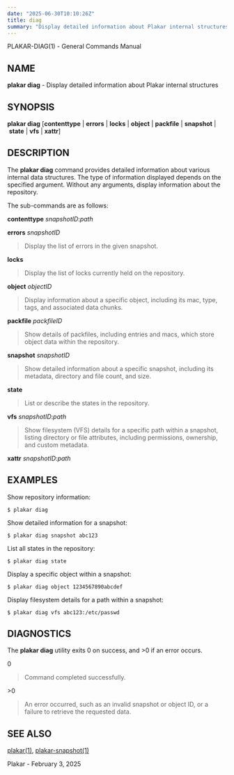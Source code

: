 ```yaml
---
date: "2025-06-30T10:10:26Z"
title: diag
summary: "Display detailed information about Plakar internal structures"
---
```

PLAKAR-DIAG(1) - General Commands Manual

## NAME

**plakar diag** - Display detailed information about Plakar internal structures

## SYNOPSIS

**plakar diag**
\[**contenttype**&nbsp;|&nbsp;**errors**&nbsp;|&nbsp;**locks**&nbsp;|&nbsp;**object**&nbsp;|&nbsp;**packfile**&nbsp;|&nbsp;**snapshot**&nbsp;|&nbsp;**state**&nbsp;|&nbsp;**vfs**&nbsp;|&nbsp;**xattr**]

## DESCRIPTION

The
**plakar diag**
command provides detailed information about various internal data structures.
The type of information displayed depends on the specified argument.
Without any arguments, display information about the repository.

The sub-commands are as follows:

**contenttype** *snapshotID*:*path*

**errors** *snapshotID*

> Display the list of errors in the given snapshot.

**locks**

> Display the list of locks currently held on the repository.

**object** *objectID*

> Display information about a specific object, including its mac,
> type, tags, and associated data chunks.

**packfile** *packfileID*

> Show details of packfiles, including entries and macs, which
> store object data within the repository.

**snapshot** *snapshotID*

> Show detailed information about a specific snapshot, including its
> metadata, directory and file count, and size.

**state**

> List or describe the states in the repository.

**vfs** *snapshotID*:*path*

> Show filesystem (VFS) details for a specific path within a snapshot,
> listing directory or file attributes, including permissions,
> ownership, and custom metadata.

**xattr** *snapshotID*:*path*

## EXAMPLES

Show repository information:

	$ plakar diag

Show detailed information for a snapshot:

	$ plakar diag snapshot abc123

List all states in the repository:

	$ plakar diag state

Display a specific object within a snapshot:

	$ plakar diag object 1234567890abcdef

Display filesystem details for a path within a snapshot:

	$ plakar diag vfs abc123:/etc/passwd

## DIAGNOSTICS

The **plakar diag** utility exits&#160;0 on success, and&#160;&gt;0 if an error occurs.

0

> Command completed successfully.

&gt;0

> An error occurred, such as an invalid snapshot or object ID, or a
> failure to retrieve the requested data.

## SEE ALSO

[plakar(1)](../plakar/),
[plakar-snapshot(1)](../snapshot/)

Plakar - February 3, 2025
